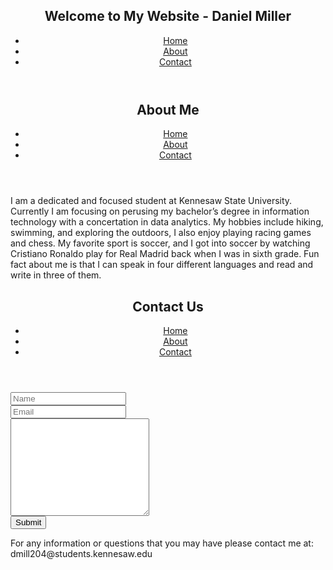 <section id="Home">
<html lang="en">
<head>
    <meta charset="UTF-8">
    <meta name="viewport" content="width=device-width, initial-scale=1.0">
</head>
<body>
    <header>
        <h1>Welcome to My Website - Daniel Miller</h1>
        <nav>
            <ul>
                <li><a href="#Home">Home</a></li>
                <li><a href="#About">About</a></li>
                <li><a href="#Contact">Contact</a></li>
            </ul>
        </nav>
    </header>
    <main>
    </main>
    <footer>
    </footer>
</body>
</html>
</section>





<section id="About">

<html lang="en">
<head>
    <meta charset="UTF-8">
    <meta name="viewport" content="width=device-width, initial-scale=1.0">
</head>
<body>
    <header>
        <h1>About Me</h1>
        <nav>
            <ul>
                <li><a href="#Home">Home</a></li>
                <li><a href="#About">About</a></li>
                <li><a href="#Contact">Contact</a></li>
            </ul>
        </nav>
    </header>
    <main>
        <p>I am a dedicated and focused student at Kennesaw State University. Currently I am focusing on perusing my bachelor’s degree in information technology with a concertation in data analytics. My hobbies include hiking, swimming, and exploring the outdoors, I also enjoy playing racing games and chess. My favorite sport is soccer, and I got into soccer by watching Cristiano Ronaldo play for Real Madrid back when I was in sixth grade. Fun fact about me is that I can speak in four different languages and read and write in three of them. </p>
    </main>
    <footer>
    </footer>
</body>
</html>
</section>



<section id="Contact">

<html lang="en">
<head>
    <meta charset="UTF-8">
    <meta name="viewport" content="width=device-width, initial-scale=1.0">
</head>
<body>
    <header>
        <h1>Contact Us</h1>
        <nav>
            <ul>
                <li><a href="#Home">Home</a></li>
                <li><a href="#About">About</a></li>
                <li><a href="#Contact">Contact</a></li>
            </ul>
        </nav>
    </header>
    <main>
        <div class="input_name"> 
            <input type="text" name="name" id="input_name" placeholder="Name" required>
        </div>
        <div class="input_email">
            <input type="email" name="email" id="input_email" placeholder="Email" required>
        </div>
        <div class="text_area">
            <textarea name="message" id="message_by_user" cols="25" rows="10" placeholder="Message" required>
            </textarea>
        </div>
        <div class="submit_the_form">
            <button type="submit" name="submit_btn" id="submit_the_form">Submit
            </button>
        </div>
    </main>
    <footer>
        <p>For any information or questions that you may have please contact me at: dmill204@students.kennesaw.edu</p>
    </footer>
</body>
</html>
</section>
